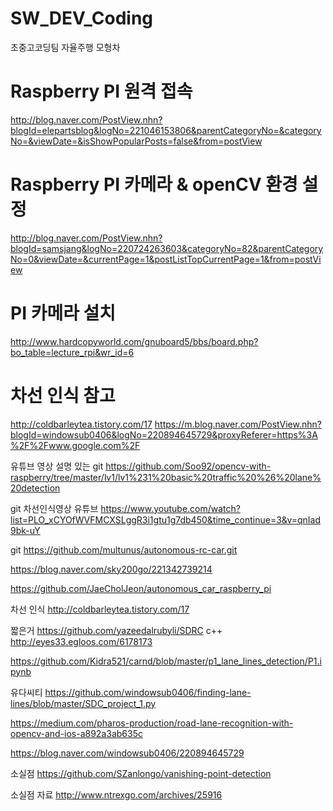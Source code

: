 # SW_DEV_Coding

초중고코딩팀 자율주행 모형차

# Raspberry PI 원격 접속
http://blog.naver.com/PostView.nhn?blogId=elepartsblog&logNo=221046153806&parentCategoryNo=&categoryNo=&viewDate=&isShowPopularPosts=false&from=postView

# Raspberry PI 카메라 & openCV 환경 설정 
http://blog.naver.com/PostView.nhn?blogId=samsjang&logNo=220724263603&categoryNo=82&parentCategoryNo=0&viewDate=&currentPage=1&postListTopCurrentPage=1&from=postView

# PI 카메라 설치
http://www.hardcopyworld.com/gnuboard5/bbs/board.php?bo_table=lecture_rpi&wr_id=6


# 차선 인식 참고
http://coldbarleytea.tistory.com/17
https://m.blog.naver.com/PostView.nhn?blogId=windowsub0406&logNo=220894645729&proxyReferer=https%3A%2F%2Fwww.google.com%2F

유튜브 영상 설명 있는 git
https://github.com/Soo92/opencv-with-raspberry/tree/master/lv1/lv1%231%20basic%20traffic%20%26%20lane%20detection

git 차선인식영상 유튜브
https://www.youtube.com/watch?list=PLO_xCYOfWVFMCXSLggR3i1gtu1g7db450&time_continue=3&v=qnIad9bk-uY


git
https://github.com/multunus/autonomous-rc-car.git

https://blog.naver.com/sky200go/221342739214


https://github.com/JaeCholJeon/autonomous_car_raspberry_pi

차선 인식 
http://coldbarleytea.tistory.com/17

짧은거
https://github.com/yazeedalrubyli/SDRC
c++
http://eyes33.egloos.com/6178173

https://github.com/Kidra521/carnd/blob/master/p1_lane_lines_detection/P1.ipynb


유다씨티
https://github.com/windowsub0406/finding-lane-lines/blob/master/SDC_project_1.py

https://medium.com/pharos-production/road-lane-recognition-with-opencv-and-ios-a892a3ab635c

https://blog.naver.com/windowsub0406/220894645729


소실점
https://github.com/SZanlongo/vanishing-point-detection



소실점 자료 
http://www.ntrexgo.com/archives/25916
